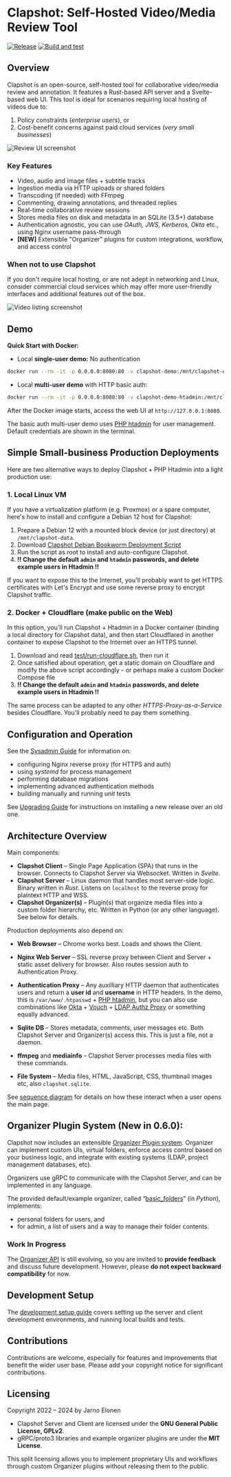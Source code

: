 # Clapshot: Self-Hosted Video/Media Review Tool
[![Release](https://img.shields.io/github/v/release/elonen/clapshot?include_prereleases)]() [![Build and test](https://github.com/elonen/clapshot/actions/workflows/docker-test.yml/badge.svg)](https://github.com/elonen/clapshot/actions/workflows/docker-test.yml)

## Overview

Clapshot is an open-source, self-hosted tool for collaborative video/media review and annotation. It features a Rust-based API server and a Svelte-based web UI. This tool is ideal for scenarios requiring local hosting of videos due to:

1. Policy constraints (*enterprise users*), or
2. Cost-benefit concerns against paid cloud services (*very small businesses*)

![Review UI screenshot](doc/video-commenting.webp)

### Key Features

- Video, audio and image files + subtitle tracks
- Ingestion media via HTTP uploads or shared folders
- Transcoding (if needed) with FFmpeg
- Commenting, drawing annotations, and threaded replies
- Real-time collaborative review sessions
- Stores media files on disk and metadata in an SQLite (3.5+) database
- Authentication agnostic, you can use *OAuth, JWS, Kerberos, Okta* etc., using Nginx username pass-through
- **[NEW]** Extensible "Organizer" plugins for custom integrations, workflow, and access control

### When not to use Clapshot

If you don't require local hosting, or are not adept in networking and Linux, consider commercial cloud services which may offer more user-friendly interfaces and additional features out of the box.

![Video listing screenshot](doc/video-list.webp)

## Demo

**Quick Start with Docker:**

- Local **single-user demo:** No authentication

```bash
docker run --rm -it -p 0.0.0.0:8080:80 -v clapshot-demo:/mnt/clapshot-data/data elonen/clapshot:latest-demo
```

- Local **multi-user demo** with HTTP basic auth:

```bash
docker run --rm -it -p 0.0.0.0:8080:80 -v clapshot-demo-htadmin:/mnt/clapshot-data/data elonen/clapshot:latest-demo-htadmin
```


After the Docker image starts, access the web UI at `http://127.0.0.1:8080`.

The basic auth multi-user demo uses [PHP htadmin](https://github.com/soster/htadmin) for user management. Default credentials are shown in the terminal.


## Simple Small-business Production Deployments

Here are two alternative ways to deploy Clapshot + PHP Htadmin into a light production use:

### 1. Local Linux VM

If you have a virtualization platform (e.g. Proxmox) or a spare computer, here's
how to install and configure a Debian 12 host for Clapshot:

1. Prepare a Debian 12 with a mounted block device (or just directory) at `/mnt/clapshot-data`.
2. Download [Clapshot Debian Bookworm Deployment Script](https://gist.github.com/elonen/80a721f13bb4ec1378765270094ed5d5)
3. Run the script as root to install and auto-configure Clapshot.
4. **!! Change the default `admin` and `htadmin` passwords, and delete example users in Htadmin !!**

If you want to expose this to the Internet, you'll probably want to get HTTPS certificates with Let's Encrypt and use some reverse proxy to encrypt Clapshot traffic.

### 2. Docker + Cloudflare (make public on the Web)

In this option, you'll run Clapshot + Htadmin in a Docker container (binding a local directory for Clapshot data),
and then start Cloudflared in another container to expose Clapshot to the Internet over an HTTPS tunnel.

1. Download and read [test/run-cloudflare.sh](test/run-cloudflare.sh), then run it
2. Once satisfied about operation, get a static domain on Cloudflare and modify the above script accordingly - or perhaps make a custom Docker Compose file
3. **!! Change the default `admin` and `htadmin` passwords, and delete example users in Htadmin !!**

The same process can be adapted to any other *HTTPS-Proxy-as-a-Service* besides Cloudflare. You'll probably need to pay them something.

## Configuration and Operation

See the [Sysadmin Guide](doc/sysadmin-guide.md) for information on:

- configuring Nginx reverse proxy (for HTTPS and auth)
- using *systemd* for process management
- performing database migrations
- implementing advanced authentication methods
- building manually and running unit tests

See [Upgrading Guide](doc/upgrading.md) for instructions on installing a new release over an old one.

## Architecture Overview

Main components:

- **Clapshot Client** – Single Page Application (SPA) that runs in the browser. Connects to Clapshot Server via Websocket. Written in *Svelte*.
- **Clapshot Server** – Linux daemon that handles most server-side logic. Binary written in *Rust*. Listens on `localhost` to the reverse proxy for plaintext HTTP and WSS.
- **Clapshot Organizer(s)** – Plugin(s) that organize media files into a custom folder hierarchy, etc. Written in Python (or any other language). See below for details.

Production deployments also depend on:

- **Web Browser** – Chrome works best. Loads and shows the Client.
- **Nginx Web Server** – SSL reverse proxy between Client and Server + static asset delivery for browser. Also routes session auth to Authentication Proxy.
- **Authentication Proxy** – Any auxilliary HTTP daemon that authenticates users and return a **user id** and **username** in HTTP headers. In the demo, this is `/var/www/.htpasswd` + [PHP htadmin](https://github.com/soster/htadmin), but you can also use combinations like [Okta](https://www.okta.com/) + [Vouch](https://github.com/vouch/vouch-proxy) + [LDAP Authz Proxy](https://github.com/elonen/ldap_authz_proxy) or something equally advanced.

- **Sqlite DB** – Stores metadata, comments, user messages etc. Both Clapshot Server and Organizer(s) access this. This is just a file, not a daemon.
- **ffmpeg** and **mediainfo** – Clapshot Server processes media files with these commands.
- **File System** – Media files, HTML, JavaScript, CSS, thumbnail images etc, also `clapshot.sqlite`.

See [sequence diagram](doc/generated/open-frontpage-process.svg) for details on how these interact when a user opens the main page.

## Organizer Plugin System (New in 0.6.0):
Clapshot now includes an extensible [Organizer Plugin system](doc/organizer-plugins.md). Organizer can implement custom UIs, virtual folders, enforce access control based on your business logic, and integrate with existing systems (LDAP, project management databases, etc).

Organizers use gRPC to communicate with the Clapshot Server, and can be implemented in any language.

The provided default/example organizer, called “[basic_folders](organizer/basic_folders/README.md)” (in *Python*), implements:
 - personal folders for users, and
 - for admin, a list of users and a way to manage their folder contents.

### Work In Progress

The [Organizer API](protobuf/proto/organizer.proto) is still evolving, so you are invited to **provide feedback** and discuss future development. However, please **do not expect backward compatibility** for now.

## Development Setup

The [development setup guide](doc/development-setup.md) covers setting up the server and client development environments, and running local builds and tests.

## Contributions

Contributions are welcome, especially for features and improvements that benefit the wider user base. Please add your copyright notice for significant contributions.

## Licensing

Copyright 2022 – 2024 by Jarno Elonen

- Clapshot Server and Client are licensed under the **GNU General Public License, GPLv2**.
- gRPC/proto3 libraries and example organizer plugins are under the **MIT License**.

This split licensing allows you to implement proprietary UIs and workflows through custom Organizer plugins without releasing them to the public.
